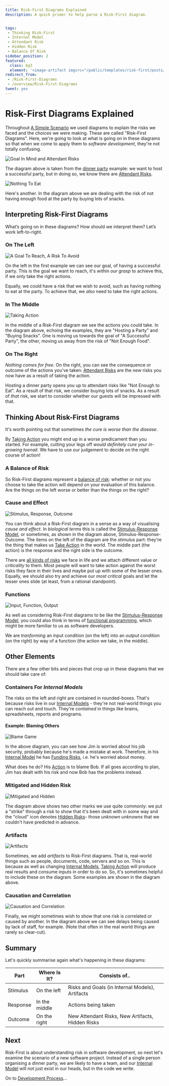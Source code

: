 ```yaml
---
title: Risk-First Diagrams Explained
description: A quick primer to help parse a Risk-First diagram. 


tags: 
 - Thinking Risk-First
 - Internal Model
 - Attendant Risk
 - Hidden Risk
 - Balance Of Risk
sidebar_position: 2
featured: 
  class: bg3
  element: '<image-artifact imgsrc="/public/templates/risk-first/posts/maze.svg">Risk-First Diagrams</image-artifact>'
redirect_from: 
 - /Risk-First-Diagrams
 - /overview/Risk-First-Diagrams
tweet: yes
---
```



# Risk-First Diagrams Explained

Throughout [A Simple Scenario](A-Simple-Scenario.md) we used diagrams to explain the risks we faced and the choices we were making.  These are called "Risk-First Diagrams".  Here, we're going to look at what is going on in these diagrams so that when we come to apply them to _software development_, they're not totally confusing.

![Goal In Mind and Attendant Risks](/img/generated/introduction/goal_in_mind.png)

The diagram above is taken from the [dinner party](A-Simple-Scenario.md) example: we want to host a successful party, but in doing so, we know there are [Attendant Risks](Glossary.md#attendant-risk). 

![Nothing To Eat](/img/generated/introduction/diagram_example.png)

Here's another.  In the diagram above we are dealing with the risk of not having enough food at the party by buying lots of snacks. 

## Interpreting Risk-First Diagrams

What’s going on in these diagrams?  How should we interpret them? Let’s work left-to-right.

### On The Left

![A Goal To Reach, A Risk To Avoid](/img/generated/introduction/stimulus1.png)

On the left in the first example we can see our goal, of having a successful party.  This is the goal we want to reach, it's _within our grasp_ to achieve this, if we only take the right actions.  

Equally, we could have a risk that we wish to avoid, such as having nothing to eat at the party.  To achieve that, we _also_ need to take the right actions.

### In The Middle

![Taking Action](/img/generated/introduction/response.png)

In the middle of a Risk-First diagram we see the actions you could take.  In the diagram above, echoing the examples, they are "Hosting a Party" and "Buying Snacks".  One is moving us towards the goal of "A Successful Party", the other, moving us away from the risk of "Not Enough Food".   

### On The Right

_Nothing comes for free._  On the right, you can see the consequence or outcome of the actions you've taken:  [Attendant Risks](/thinking/Glossary.md#attendant-risk) are the _new_ risks you now have as a result of taking the action.

Hosting a dinner party opens you up to attendant risks like "Not Enough to Eat".  As a result of that risk, we consider buying lots of snacks.  As a result of _that_ risk, we start to consider whether our guests will be impressed with that.

## Thinking About Risk-First Diagrams

It's worth pointing out that sometimes _the cure is worse than the disease_.  

By [Taking Action](/thinking/Glossary.md#taking-action) you might end up in a worse predicament than you started.  For example, cutting your legs off _would definitely cure your in-growing toenail_.  We have to use our judgement to decide on the right course of action!

### A Balance of Risk

So Risk-First diagrams represent a [balance of risk](/thinking/Glossary.md#balance-of-risk): whether or not you choose to take the action will depend on your evaluation of this balance.  Are the things on the left worse or better than the things on the right?  

### Cause and Effect

![Stimulus, Response, Outcome](/img/generated/introduction/stimulus-response-outcome.png)

You can think about a Risk-First diagram in a sense as a way of visualising _cause and effect_.  In _biological terms_ this is called the [Stimulus-Response Model](https://en.wikipedia.org/wiki/Stimulus–response_model), or sometimes, as shown in the diagram above, Stimulus-Response-Outcome.   The items on the left of the diagram are the _stimulus_ part: they're the thing that makes us [Take Action](Glossary.md#taking-action) in the world.  The middle part (the action) is the response and the right side is the outcome.  

There are [all kinds of risks](/risks/Risk-Landscape.md) we face in life and we attach different value or _criticality_ to them.  Most people will want to take action against the worst risks they face in their lives and maybe put up with some of the lesser ones.  Equally, we should also try and achieve our _most critical_ goals and let the lesser ones slide (at least, from a rational standpoint). 

### Functions

![Input, Function, Output](/img/generated/introduction/input-function-output.png)


As well as considering Risk-First diagrams to be like the [Stimulus-Response Model](https://en.wikipedia.org/wiki/Stimulus–response_model), you could also think in terms of [functional programming](https://en.wikipedia.org/wiki/Functional_programming), which might be more familiar to us as software developers.  

We are _tranforming_ an input condition (on the left) into an _output_ condition (on the right) by way of a function (the action we take, in the middle).  

## Other Elements

There are a few other bits and pieces that crop up in these diagrams that we should take care of:

### Containers For _Internal Models_

The risks on the left and right are contained in rounded-boxes.  That's because risks live in our [Internal Models](/thinking/Glossary.md#internal-model) - they're not real-world things you can reach out and touch.  They're _contained_ in things like brains, spreadsheets, reports and programs.  

#### Example: Blaming Others

![Blame Game](/img/generated/introduction/blame.png)

In the above diagram, you can see how Jim is worried about his job security, probably because he's made a mistake at work.  Therefore, in his [Internal Model](/thinking/Glossary.md#internal-model) he has [Funding Risks](/tags/Funding-Risk), i.e. he's worried about money.

What does he do?  His [Action](/thinking/Glossary.md#taking-action) is to blame Bob.  If all goes according to plan, Jim has dealt with his risk and now Bob has the problems instead.

### Mitigated and Hidden Risk

![Mitigated and Hidden](/img/generated/introduction/hidden-mitigated.png)

The diagram above shows two other marks we use quite commonly:  we put a "strike" through a risk to show that it's been dealt with in some way and the "cloud" icon denotes [Hidden Risks](/thinking/Glossary.md#hidden-risk)- those _unknown unknowns_ that we couldn't have predicted in advance.

### Artifacts

![Artifacts](/img/generated/introduction/artifacts.png)

Sometimes, we add _artifacts_ to Risk-First diagrams.  That is, real-world things such as people, documents, code, servers and so on.  This is because as well as changing [Internal Models](/thinking/Glossary.md#internal-model), [Taking Action](/thinking/Glossary.md#taking-action) will produce real results and consume inputs in order to do so.  So, it's sometimes helpful to include these on the diagram.  Some examples are shown in the diagram above.

### Causation and Correlation

![Causation and Correlation](/img/generated/introduction/causation.png)

Finally, we might sometimes wish to show that one risk is correlated or caused by another.  In the diagram above we can see delays being caused by lack of staff, for example.  (Note that often in the real world things are rarely so clear-cut).

## Summary

Let's quickly summarise again what's happening in these diagrams:

| Part     | Where Is It?  | Consists of..                                    |
|----------|---------------|--------------------------------------------------|
| Stimulus | On the left   | Risks and Goals (in Internal Models), Artifacts  |
| Response | In the middle | Actions being taken                              |
| Outcome  | On the right  | New Attendant Risks, New Artifacts, Hidden Risks |

## Next

Risk-First is about understanding risk in software development, so next let's examine the scenario of a new software project.  Instead of a single person organising a dinner party, we are likely to have a team, and our [Internal Model](Glossary.md#internal-model) will not just exist in our heads, but in the code we write.  

On to [Development Process](Development-Process.md)...


